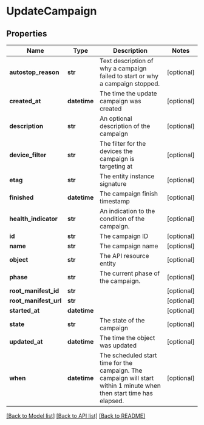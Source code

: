 # UpdateCampaign

## Properties
Name | Type | Description | Notes
------------ | ------------- | ------------- | -------------
**autostop_reason** | **str** | Text description of why a campaign failed to start or why a campaign stopped. | [optional] 
**created_at** | **datetime** | The time the update campaign was created | [optional] 
**description** | **str** | An optional description of the campaign | [optional] 
**device_filter** | **str** | The filter for the devices the campaign is targeting at | [optional] 
**etag** | **str** | The entity instance signature | [optional] 
**finished** | **datetime** | The campaign finish timestamp | [optional] 
**health_indicator** | **str** | An indication to the condition of the campaign. | [optional] 
**id** | **str** | The campaign ID | [optional] 
**name** | **str** | The campaign name | [optional] 
**object** | **str** | The API resource entity | [optional] 
**phase** | **str** | The current phase of the campaign. | [optional] 
**root_manifest_id** | **str** |  | [optional] 
**root_manifest_url** | **str** |  | [optional] 
**started_at** | **datetime** |  | [optional] 
**state** | **str** | The state of the campaign | [optional] 
**updated_at** | **datetime** | The time the object was updated | [optional] 
**when** | **datetime** | The scheduled start time for the campaign. The campaign will start within 1 minute when then start time has elapsed. | [optional] 

[[Back to Model list]](../README.md#documentation-for-models) [[Back to API list]](../README.md#documentation-for-api-endpoints) [[Back to README]](../README.md)


